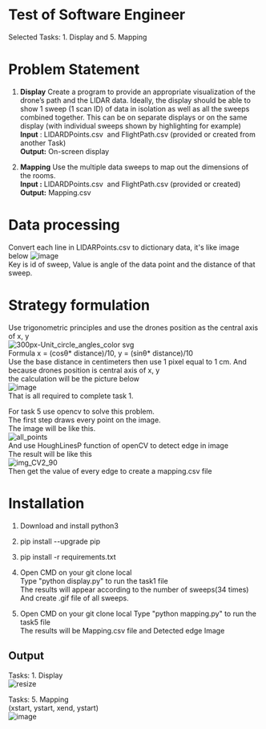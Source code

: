 # Test of Software Engineer
Selected Tasks: 1. Display and 5. Mapping 
# Problem Statement
1. **Display** Create a program to provide an appropriate visualization of the drone’s path and the LIDAR data. Ideally, the display should be able to show 1 sweep (1 scan ID) of data in isolation as well as all the sweeps combined together. This can be on separate displays or on the same display (with individual sweeps shown by highlighting for example)  
**Input**​ : LIDARDPoints.csv​ ​ and FlightPath.csv (provided or created from another Task)  
**Output:** On-screen display  
  
5. **Mapping** Use the multiple data sweeps to map out the dimensions of the rooms.  
**Input​ :** LIDARDPoints.csv​ ​ and FlightPath.csv (provided or created)  
**Output:​** Mapping.csv    

# Data processing 
   Convert each line in LIDARPoints.csv to dictionary data, it's like image below 
   ![image](https://user-images.githubusercontent.com/28421585/60667892-951cdd00-9ea5-11e9-9e10-e6b69fc676a1.png)  
   Key is id of sweep, Value is angle of the data point  and the distance of that sweep.  
   
# Strategy formulation
  Use trigonometric principles and use the drones position as the central axis of x, y  
  ![300px-Unit_circle_angles_color svg](https://user-images.githubusercontent.com/28421585/60668596-50924100-9ea7-11e9-8a5f-e4bfa271982e.png)  
  Formula 
   x = (cosθ* distance)/10, y = (sinθ* distance)/10  
  Use the base distance in centimeters then use 1 pixel equal to 1 cm. 
  And because drones position is central axis of x, y  
  the calculation will be the picture below  
  ![image](https://user-images.githubusercontent.com/28421585/60670037-b59b6600-9eaa-11e9-926b-b2430929c0e0.png)  
  That is all required to complete task 1.  
    
  For task 5 use opencv to solve this problem.  
  The first step draws every point on the image.  
  The image will be like this.  
  ![all_points](https://user-images.githubusercontent.com/28421585/60670975-f72d1080-9eac-11e9-8f4f-6a068d6b299f.jpg)  
  And use HoughLinesP function of openCV to detect edge in image  
  The result will be like this  
  ![img_CV2_90](https://user-images.githubusercontent.com/28421585/60671207-905c2700-9ead-11e9-9924-8a183ee1c644.jpg)  
  Then get the value of every edge to create a mapping.csv file  
  

# Installation
1. Download and install python3
 
2. pip install --upgrade pip  

3. pip install -r requirements.txt  
  
4. Open CMD on your git clone local  
   Type "python display.py" to run the task1 file  
   The results will appear according to the number of sweeps(34 times)  
   And create .gif file of all sweeps.  
     
5. Open CMD on your git clone local 
   Type "python mapping.py" to run the task5 file   
   The results will be Mapping.csv file and Detected edge Image  
     

## Output
  Tasks: 1. Display  
![resize](https://user-images.githubusercontent.com/28421585/60665467-7f0c1e00-9e9f-11e9-9d62-860a73ad0125.gif)

  Tasks: 5. Mapping  
   (xstart, ystart, xend, ystart)  
![image](https://user-images.githubusercontent.com/28421585/60665231-ea092500-9e9e-11e9-9d3c-c54d2b3ea86d.png)  

 
